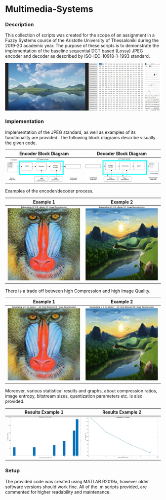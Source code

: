 # Multimedia-Systems

### Description
This collection of scripts was created for the scope of an assignment in a Fuzzy Systems cource of the Aristotle University of Thessaloniki during the 2019-20 academic year. The purpose of these scripts is to demonstrate the implementation of the baseline sequential DCT based (Lossy) JPEG encoder and decoder as described by ISO-IEC-10918-1-1993 standard.

![JPEG Encoded BitStream](https://github.com/kosletr/Multimedia-Systems/blob/master/Pics/Screenshot_8.jpg)

### Implementation

Implementation of the JPEG standard, as well as examples of its functionality are provided. The following block diagrams describe visually the given code.

 Encoder Block Diagram     | Decoder Block Diagram
:-------------------------:|:-------------------------:
![](https://github.com/kosletr/Multimedia-Systems/blob/master/Pics/Screenshot_1.jpg) |  ![](https://github.com/kosletr/Multimedia-Systems/blob/master/Pics/Screenshot_2.jpg)

Examples of the encoder/decoder process.

   Example 1               |        Example 2 
:-------------------------:|:-------------------------:
![](https://github.com/kosletr/Multimedia-Systems/blob/master/results/results/results_2.jpg) |  ![](https://github.com/kosletr/Multimedia-Systems/blob/master/results/results/results_19.jpg)

There is a trade off between high Compression and high Image Quality.

   Example 1               |        Example 2 
:-------------------------:|:-------------------------:
![](https://github.com/kosletr/Multimedia-Systems/blob/master/results/resultsB/resultsB_10.jpg) |  ![](https://github.com/kosletr/Multimedia-Systems/blob/master/results/resultsB/resultsB_25.jpg)

Moreover, various statistical results and graphs, about compression ratios, image entropy, bitstream sizes, quantization parameters etc. is also provided.

   Results Example 1       |  Results Example 2 
:-------------------------:|:-------------------------:
![](https://github.com/kosletr/Multimedia-Systems/blob/master/results/resultsB/resultsB_14.jpg) |  ![](https://github.com/kosletr/Multimedia-Systems/blob/master/results/resultsB/resultsB_15.jpg)


### Setup
The provided code was created using MATLAB R2019a, however older software versions should work fine. All of the .m scripts provided, are  commented for higher readability and maintenance.
